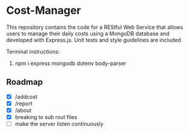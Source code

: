 # Cost-Manager

This repository contains the code for a REStful Web Service that allows users to manage their daily costs using a MongoDB database and developed with Express.js. Unit tests and style guidelines are included

Terminal instructions:

1. npm i express mongodb dotenv body-parser

<!-- ROADMAP -->

## Roadmap

- [x] /addcost
- [x] /report
- [x] /about
- [x] breaking to sub rout files
- [ ] make the server listen continuously

